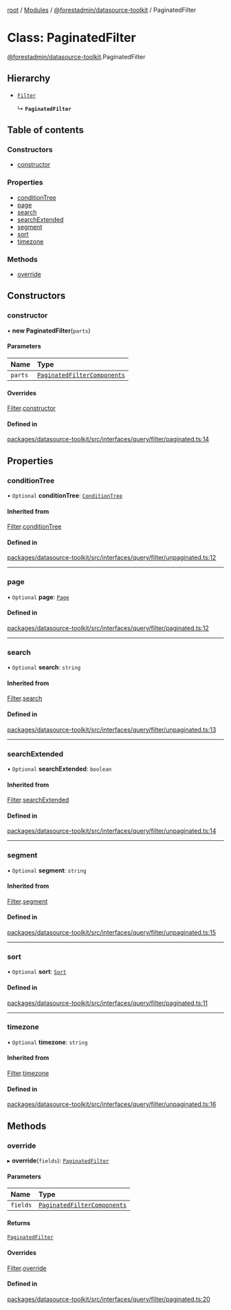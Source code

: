 [root](../README.md) / [Modules](../modules.md) / [@forestadmin/datasource-toolkit](../modules/forestadmin_datasource_toolkit.md) / PaginatedFilter

# Class: PaginatedFilter

[@forestadmin/datasource-toolkit](../modules/forestadmin_datasource_toolkit.md).PaginatedFilter

## Hierarchy

- [`Filter`](forestadmin_datasource_toolkit.Filter.md)

  ↳ **`PaginatedFilter`**

## Table of contents

### Constructors

- [constructor](forestadmin_datasource_toolkit.PaginatedFilter.md#constructor)

### Properties

- [conditionTree](forestadmin_datasource_toolkit.PaginatedFilter.md#conditiontree)
- [page](forestadmin_datasource_toolkit.PaginatedFilter.md#page)
- [search](forestadmin_datasource_toolkit.PaginatedFilter.md#search)
- [searchExtended](forestadmin_datasource_toolkit.PaginatedFilter.md#searchextended)
- [segment](forestadmin_datasource_toolkit.PaginatedFilter.md#segment)
- [sort](forestadmin_datasource_toolkit.PaginatedFilter.md#sort)
- [timezone](forestadmin_datasource_toolkit.PaginatedFilter.md#timezone)

### Methods

- [override](forestadmin_datasource_toolkit.PaginatedFilter.md#override)

## Constructors

### constructor

• **new PaginatedFilter**(`parts`)

#### Parameters

| Name | Type |
| :------ | :------ |
| `parts` | [`PaginatedFilterComponents`](../modules/forestadmin_datasource_toolkit.md#paginatedfiltercomponents) |

#### Overrides

[Filter](forestadmin_datasource_toolkit.Filter.md).[constructor](forestadmin_datasource_toolkit.Filter.md#constructor)

#### Defined in

[packages/datasource-toolkit/src/interfaces/query/filter/paginated.ts:14](https://github.com/ForestAdmin/agent-nodejs/blob/0eb369e/packages/datasource-toolkit/src/interfaces/query/filter/paginated.ts#L14)

## Properties

### conditionTree

• `Optional` **conditionTree**: [`ConditionTree`](forestadmin_datasource_toolkit.ConditionTree.md)

#### Inherited from

[Filter](forestadmin_datasource_toolkit.Filter.md).[conditionTree](forestadmin_datasource_toolkit.Filter.md#conditiontree)

#### Defined in

[packages/datasource-toolkit/src/interfaces/query/filter/unpaginated.ts:12](https://github.com/ForestAdmin/agent-nodejs/blob/0eb369e/packages/datasource-toolkit/src/interfaces/query/filter/unpaginated.ts#L12)

___

### page

• `Optional` **page**: [`Page`](forestadmin_datasource_toolkit.Page.md)

#### Defined in

[packages/datasource-toolkit/src/interfaces/query/filter/paginated.ts:12](https://github.com/ForestAdmin/agent-nodejs/blob/0eb369e/packages/datasource-toolkit/src/interfaces/query/filter/paginated.ts#L12)

___

### search

• `Optional` **search**: `string`

#### Inherited from

[Filter](forestadmin_datasource_toolkit.Filter.md).[search](forestadmin_datasource_toolkit.Filter.md#search)

#### Defined in

[packages/datasource-toolkit/src/interfaces/query/filter/unpaginated.ts:13](https://github.com/ForestAdmin/agent-nodejs/blob/0eb369e/packages/datasource-toolkit/src/interfaces/query/filter/unpaginated.ts#L13)

___

### searchExtended

• `Optional` **searchExtended**: `boolean`

#### Inherited from

[Filter](forestadmin_datasource_toolkit.Filter.md).[searchExtended](forestadmin_datasource_toolkit.Filter.md#searchextended)

#### Defined in

[packages/datasource-toolkit/src/interfaces/query/filter/unpaginated.ts:14](https://github.com/ForestAdmin/agent-nodejs/blob/0eb369e/packages/datasource-toolkit/src/interfaces/query/filter/unpaginated.ts#L14)

___

### segment

• `Optional` **segment**: `string`

#### Inherited from

[Filter](forestadmin_datasource_toolkit.Filter.md).[segment](forestadmin_datasource_toolkit.Filter.md#segment)

#### Defined in

[packages/datasource-toolkit/src/interfaces/query/filter/unpaginated.ts:15](https://github.com/ForestAdmin/agent-nodejs/blob/0eb369e/packages/datasource-toolkit/src/interfaces/query/filter/unpaginated.ts#L15)

___

### sort

• `Optional` **sort**: [`Sort`](forestadmin_datasource_toolkit.Sort.md)

#### Defined in

[packages/datasource-toolkit/src/interfaces/query/filter/paginated.ts:11](https://github.com/ForestAdmin/agent-nodejs/blob/0eb369e/packages/datasource-toolkit/src/interfaces/query/filter/paginated.ts#L11)

___

### timezone

• `Optional` **timezone**: `string`

#### Inherited from

[Filter](forestadmin_datasource_toolkit.Filter.md).[timezone](forestadmin_datasource_toolkit.Filter.md#timezone)

#### Defined in

[packages/datasource-toolkit/src/interfaces/query/filter/unpaginated.ts:16](https://github.com/ForestAdmin/agent-nodejs/blob/0eb369e/packages/datasource-toolkit/src/interfaces/query/filter/unpaginated.ts#L16)

## Methods

### override

▸ **override**(`fields`): [`PaginatedFilter`](forestadmin_datasource_toolkit.PaginatedFilter.md)

#### Parameters

| Name | Type |
| :------ | :------ |
| `fields` | [`PaginatedFilterComponents`](../modules/forestadmin_datasource_toolkit.md#paginatedfiltercomponents) |

#### Returns

[`PaginatedFilter`](forestadmin_datasource_toolkit.PaginatedFilter.md)

#### Overrides

[Filter](forestadmin_datasource_toolkit.Filter.md).[override](forestadmin_datasource_toolkit.Filter.md#override)

#### Defined in

[packages/datasource-toolkit/src/interfaces/query/filter/paginated.ts:20](https://github.com/ForestAdmin/agent-nodejs/blob/0eb369e/packages/datasource-toolkit/src/interfaces/query/filter/paginated.ts#L20)
